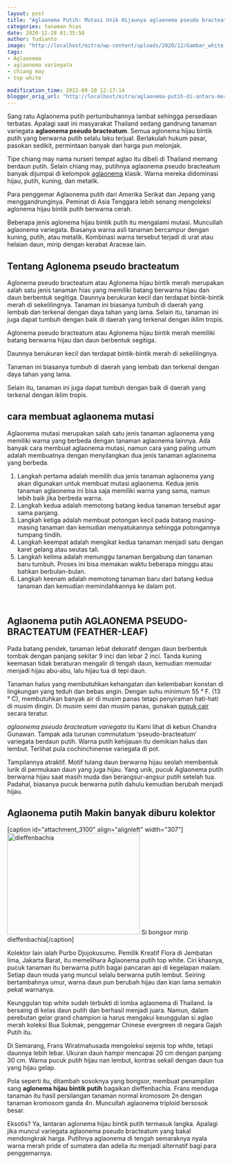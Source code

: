 ```yaml
---
layout: post
title: "Aglaonema Putih: Mutasi Unik Hijaunya aglaonema pseudo bracteatum"
categories: tanaman hias
date: 2020-12-28 01:35:58
author: Yudianto
image: "http://localhost/mitra/wp-content/uploads/2020/12/Gambar_white_1024x761.jpg"
tags:
- Aglaonema
- aglaonema variegata
- chiang may
- top white

modification_time: 2022-09-10 12:17:14
blogger_orig_url: "http://localhost/mitra/aglaonema-putih-di-antara-merahnya.html"
---
```


Sang ratu Aglaonema putih pertumbuhannya lambat sehingga persediaan terbatas. Apalagi saat ini masyarakat Thailand sedang gandrung tanaman variegata <strong>aglaonema pseudo bracteatum</strong>. Semua aglonema hijau bintik putih yang berwarna putih selalu laku terjual. Berlakulah hukum pasar, pasokan sedikit, permintaan banyak dan harga pun melonjak.

Tipe chiang may nama nurseri tempat aglao itu dibeli di Thailand memang berdaun putih. Selain chiang may, putihnya aglaonema pseudo bracteatum banyak dijumpai di kelompok <a class="wpil_keyword_link " title="aglaonema" href="http://127.0.0.1/mitra/topik/aglaonema" data-wpil-keyword-link="linked">aglaonema</a> klasik. Warna mereka didominasi hijau, putih, kuning, dan metalik.

Para penggemar Aglaonema putih dari Amerika Serikat dan Jepang yang menggandrunginya. Peminat di Asia Tenggara lebih senang mengoleksi aglonema hijau bintik putih berwarna cerah.

Beberapa jenis aglonema hijau bintik putih itu mengalami mutasi. Muncullah aglaonema variegata. Biasanya warna asli tanaman bercampur dengan kuning, putih, atau metalik. Kombinasi warna tersebut terjadi di urat atau helaian daun, mirip dengan kerabat Araceae lain.
<h2>Tentang Aglonema pseudo bracteatum</h2>
Aglonema pseudo bracteatum atau Aglonema hijau bintik merah merupakan salah satu jenis tanaman hias yang memiliki batang berwarna hijau dan daun berbentuk segitiga. Daunnya berukuran kecil dan terdapat bintik-bintik merah di sekelilingnya. Tanaman ini biasanya tumbuh di daerah yang lembab dan terkenal dengan daya tahan yang lama. Selain itu, tanaman ini juga dapat tumbuh dengan baik di daerah yang terkenal dengan iklim tropis.

Aglonema pseudo bracteatum atau Aglonema hijau bintik merah memiliki batang berwarna hijau dan daun berbentuk segitiga.

Daunnya berukuran kecil dan terdapat bintik-bintik merah di sekelilingnya.

Tanaman ini biasanya tumbuh di daerah yang lembab dan terkenal dengan daya tahan yang lama.

Selain itu, tanaman ini juga dapat tumbuh dengan baik di daerah yang terkenal dengan iklim tropis.
<h2>cara membuat aglaonema mutasi</h2>
Aglaonema mutasi merupakan salah satu jenis tanaman aglaonema yang memiliki warna yang berbeda dengan tanaman aglaonema lainnya. Ada banyak cara membuat aglaonema mutasi, namun cara yang paling umum adalah membuatnya dengan menyilangkan dua jenis tanaman aglaonema yang berbeda.
<ol>
 	<li>Langkah pertama adalah memilih dua jenis tanaman aglaonema yang akan digunakan untuk membuat mutasi aglaonema. Kedua jenis tanaman aglaonema ini bisa saja memiliki warna yang sama, namun lebih baik jika berbeda warna.</li>
 	<li>Langkah kedua adalah memotong batang kedua tanaman tersebut agar sama panjang.</li>
 	<li>Langkah ketiga adalah membuat potongan kecil pada batang masing-masing tanaman dan kemudian menyatukannya sehingga potongannya tumpang tindih.</li>
 	<li>Langkah keempat adalah mengikat kedua tanaman menjadi satu dengan karet gelang atau seutas tali.</li>
 	<li>Langkah kelima adalah menunggu tanaman bergabung dan tanaman baru tumbuh. Proses ini bisa memakan waktu beberapa minggu atau bahkan berbulan-bulan.</li>
 	<li>Langkah keenam adalah memotong tanaman baru dari batang kedua tanaman dan kemudian memindahkannya ke dalam pot.</li>
</ol>
&nbsp;
<h2>Aglaonema putih AGLAONEMA PSEUDO-BRACTEATUM (FEATHER-LEAF)</h2>
Pada batang pendek, tanaman lebat dekoratif dengan daun berbentuk tombak dengan panjang sekitar 9 inci dan lebar 2 inci. Tanda kuning keemasan tidak beraturan mengalir di tengah daun, kemudian memudar menjadi hijau abu-abu, lalu hijau tua di tepi daun.

Tanaman halus yang membutuhkan kehangatan dan kelembaban konstan di lingkungan yang teduh dan bebas angin. Dengan suhu minimum 55 ° F. (13 ° C), membutuhkan banyak air di musim panas tetapi penyiraman hati-hati di musim dingin. Di musim semi dan musim panas, gunakan <a href="http://127.0.0.1/mitra/pupuk-organik-cair-jamur-tiram.html">pupuk cair</a> secara teratur.

<em>aglaonema pseudo bracteatum variegata</em> itu Kami lihat di kebun Chandra Gunawan. Tampak ada turunan commutatum ‘pseudo-bracteatum’ variegata berdaun putih. Warna putih kehijauan itu demikian halus dan lembut. Terlihat pula cochinchinense variegata di pot.

Tampilannya atraktif. Motif tulang daun berwarna hijau seolah membentuk lurik di permukaan daun yang juga hijau. Yang unik, pucuk Aglaonema putih berwarna hijau saat masih muda dan berangsur-angsur putih setelah tua. Padahal, biasanya pucuk berwarna putih dahulu kemudian berubah menjadi hijau.
<h2 id="kolektor">Aglaonema putih Makin banyak diburu kolektor</h2>
[caption id="attachment_3100" align="alignleft" width="307"]<a href="http://127.0.0.1/mitra/wp-content/uploads/2020/12/Gambar_white1_1004x768.jpg"><img class="wp-image-3100 " src="http://127.0.0.1/mitra/wp-content/uploads/2020/12/Gambar_white1_1004x768.jpg" alt="dieffenbachia" width="307" height="235" /></a> Si bongsor mirip dieffenbachia[/caption]

Kolektor lain ialah Purbo Djojokusumo. Pemilik Kreatif Flora di Jembatan lima, Jakarta Barat, itu memelihara Aglaonema putih top white. Ciri khasnya, pucuk tanaman itu berwarna putih bagai pancaran api di kegelapan malam. Setiap daun muda yang muncul selalu berwarna putih lembut. Seiring bertambahnya umur, warna daun pun berubah hijau dan kian lama semakin pekat warnanya.

Keunggulan top white sudah terbukti di lomba aglaonema di Thailand. Ia bersaing di kelas daun putih dan berhasil menjadi juara. Namun, dalam perebutan gelar grand champion ia harus mengakui keunggulan si aglao merah koleksi Bua Sukmak, penggemar Chinese evergreen di negara Gajah Putih itu.

Di Semarang, Frans Wiratmahusada mengoleksi sejenis top white, tetapi daunnya lebih lebar. Ukuran daun hampir mencapai 20 cm dengan panjang 30 cm. Warna pucuk putih hijau nan lembut, kontras sekali dengan daun tua yang hijau gelap.

Pola seperti itu, ditambah sosoknya yang bongsor, membuat penampilan sang <strong>aglonema hijau bintik putih</strong> bagaikan dieffenbachia. Frans menduga tanaman itu hasil persilangan tanaman normal kromosom 2n dengan tanaman kromosom ganda 4n. Muncullah aglaonema triploid bersosok besar.

Eksotis? Ya, lantaran aglonema hijau bintik putih termasuk langka. Apalagi jika muncul variegata aglaonema pseudo bracteatum yang bakal mendongkrak harga. Putihnya aglaonema di tengah semaraknya nyala warna merah pride of sumatera dan adelia itu menjadi alternatif bagi para penggemarnya.
